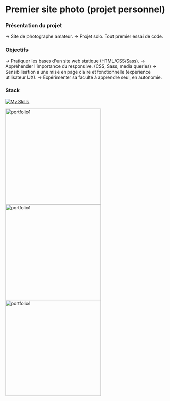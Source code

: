 # Premier site photo (projet personnel)



### Présentation du projet

-> Site de photographe amateur.
-> Projet solo. Tout premier essai de code.

### Objectifs

-> Pratiquer les bases d'un site web statique (HTML/CSS/Sass).
-> Appréhender l'importance du responsive. (CSS, Sass, media queries)
-> Sensibilisation à une mise en page claire et fonctionnelle (expérience utilisateur UX).
-> Expérimenter sa faculté à apprendre seul, en autonomie.

### Stack

[![My Skills](https://skillicons.dev/icons?i=html,sass,github,git,vscode)](https://skillicons.dev)

  
<img src="https://github.com/PierreMerlaud/Premier-site-photo/assets/114992735/c41fe7c8-d219-4490-9945-bc03351906fd" alt="portfolio1" width="300" style="margin: auto;">
<img src="https://github.com/PierreMerlaud/Premier-site-photo/assets/114992735/69a2f997-1d8e-4c1a-b8ae-326cb9b2af05" alt="portfolio1" width="300" style="margin: auto;">
<img src="https://github.com/PierreMerlaud/Premier-site-photo/assets/114992735/a113c773-e20c-46f7-aebd-e670c0d84d3d" alt="portfolio1" width="300" style="margin: auto;">
